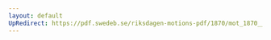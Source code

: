 ```yaml
---
layout: default
UpRedirect: https://pdf.swedeb.se/riksdagen-motions-pdf/1870/mot_1870__ak__00257/mot_1870__ak__00257_002.pdf
---
```

